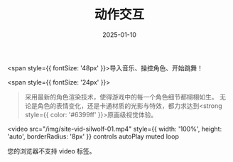﻿---
title: 动作交互
date: 2025-01-10
description: 导入音乐、操控角色、开始跳舞！
image: "/img/home-bg-silwolf-1.jpg"
---

<span style={{ fontSize: '48px' }}>导入音乐、操控角色、开始跳舞！</span>

<span style={{ fontSize: '24px' }}>
> 采用最新的角色渲染技术，使得游戏中的每一个角色细节都栩栩如生。
无论是角色的表情变化，还是卡通材质的光影与特效，都力求达到<strong style={{ color: '#6399ff' }}>原画级视觉体验</strong>。
</span>


<video
    src="/img/site-vid-silwolf-01.mp4"
    style={{ width: '100%', height: 'auto', borderRadius: '8px' }}
    controls
    autoPlay
    muted
    loop
>
您的浏览器不支持 video 标签。
</video>
